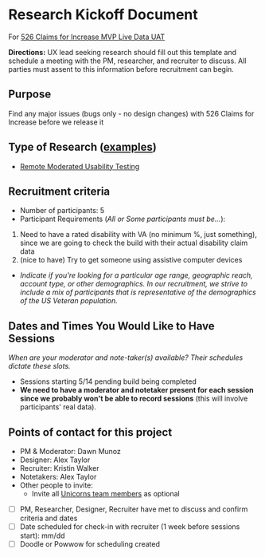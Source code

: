 # Research Kickoff Document

For [526 Claims for Increase MVP Live Data UAT](https://app.zenhub.com/workspace/o/department-of-veterans-affairs/vets.gov-team/issues/10041)

**Directions:** UX lead seeking research should fill out this template and schedule a meeting with the PM, researcher, and recruiter to discuss. All parties must assent to this information before recruitment can begin.

## Purpose
Find any major issues (bugs only - no design changes) with 526 Claims for Increase before we release it

## Type of Research ([examples](https://methods.18f.gov/))
* [Remote Moderated Usability Testing](https://methods.18f.gov/validate/usability-testing/)

## Recruitment criteria
* Number of participants: 5
* Participant Requirements (_All or Some participants must be..._):
1. Need to have a rated disability with VA (no minimum %, just something), since we are going to check the build with their actual disability claim data
4. (nice to have) Try to get someone using assistive computer devices
 
* _Indicate if you're looking for a particular age range, geographic reach, account type, or other demographics. In our recruitment, we strive to include a mix of participants that is representative of the demographics of the US Veteran population._ 

## Dates and Times You Would Like to Have Sessions
*When are your moderator and note-taker(s) available? Their schedules dictate these slots.*

* Sessions starting 5/14 pending build being completed 
* **We need to have a moderator and notetaker present for each session since we probably won't be able to record sessions** (this will involve participants' real data). 

## Points of contact for this project
* PM & Moderator: Dawn Munoz
* Designer: Alex Taylor
* Recruiter: Kristin Walker
* Notetakers: Alex Taylor
* Other people to invite: 
    * Invite all [Unicorns team members](https://github.com/department-of-veterans-affairs/vets.gov-team/blob/master/Administrative/org-chart.md#transactions-a-unicorns) as optional  


- [ ] PM, Researcher, Designer, Recruiter have met to discuss and confirm criteria and dates
- [ ] Date scheduled for check-in with recruiter (1 week before sessions start): mm/dd
- [ ] Doodle or Powwow for scheduling created
